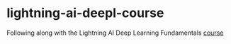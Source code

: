 # lightning-ai-deepl-course
Following along with the Lightning AI Deep Learning Fundamentals [course](https://lightning.ai/courses/deep-learning-fundamentals/)
